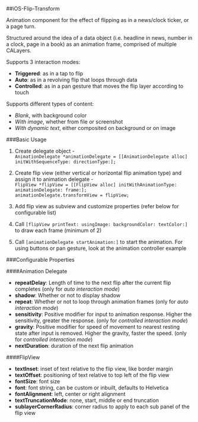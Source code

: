 ##iOS-Flip-Transform  

Animation component for the effect of flipping as in a news/clock ticker, or a page turn. 

Structured around the idea of a data object (i.e. headline in news, number in a clock, page in a book) as an animation frame, comprised of multiple CALayers.  

Supports 3 interaction modes:  

 - __Triggered__: as in a tap to flip  
 - __Auto__: as in a revolving flip that loops through data  
 - __Controlled__: as in a pan gesture that moves the flip layer according to touch  

Supports different types of content:  

 - _Blank_, with background color  
 - _With image_, whether from file or screenshot  
 - _With dynamic text_, either composited on background or on image  

###Basic Usage

 1. Create delegate object -  
`AnimationDelegate *animationDelegate = [[AnimationDelegate alloc] initWithSequenceType: directionType:];`  

 2. Create flip view (either vertical or horizontal flip animation type) and assign it to animation delegate -  
`FlipView *flipView = [[FlipView alloc] initWithAnimationType: animationDelegate: frame:];`  
`animationDelegate.transformView = flipView;`  

 3. Add flip view as subview and customize properties (refer below for configurable list)  

 4. Call `[flipView printText: usingImage: backgroundColor: textColor:]` to draw each frame (minimum of 2)  

 5. Call `[animationDelegate startAnimation:]` to start the animation. For using buttons or pan gesture, look at the animation controller example  

###Configurable Properties

####Animation Delegate

 - __repeatDelay__: Length of time to the next flip after the current flip completes (only for _auto interaction mode_)
 - __shadow__: Whether or not to display shadow
 - __repeat__: Whether or not to loop through animation frames (only for _auto interaction mode_)
 - __sensitivity__: Positive modifier for input to animation response. Higher the sensitivity, greater the response. (only for _controlled interaction mode_)
 - __gravity__: Positive modifier for speed of movement to nearest resting state after input is removed. Higher the gravity, faster the speed. (only for _controlled interaction mode_)
 - __nextDuration__: duration of the next flip animation

####FlipView

 - __textInset__: inset of text relative to the flip view, like border margin
 - __textOffset__: positioning of text relative to top left of the flip view
 - __fontSize__: font size
 - __font__: font string, can be custom or inbuilt, defaults to Helvetica
 - __fontAlignment__: left, center or right alignment
 - __textTruncationMode__: none, start, middle or end truncation
 - __sublayerCornerRadius__: corner radius to apply to each sub panel of the flip view